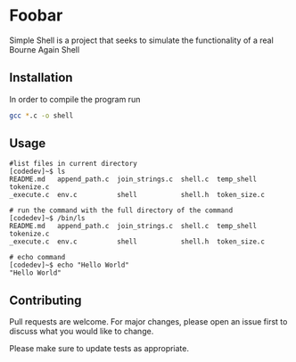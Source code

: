 # Foobar

Simple Shell is a project that seeks to simulate the functionality of a real Bourne Again Shell

## Installation

In order to compile the program run

```bash
gcc *.c -o shell
```

## Usage

```
#list files in current directory
[codedev]~$ ls
README.md   append_path.c  join_strings.c  shell.c  temp_shell    tokenize.c
_execute.c  env.c          shell           shell.h  token_size.c

# run the command with the full directory of the command
[codedev]~$ /bin/ls
README.md   append_path.c  join_strings.c  shell.c  temp_shell    tokenize.c
_execute.c  env.c          shell           shell.h  token_size.c

# echo command
[codedev]~$ echo "Hello World"
"Hello World"
```

## Contributing
Pull requests are welcome. For major changes, please open an issue first to discuss what you would like to change.

Please make sure to update tests as appropriate.
